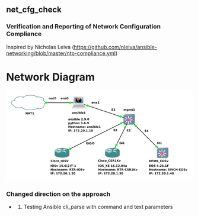 ## net_cfg_check
### Verification and Reporting of Network Configuration Compliance

Inspired by Nicholas Leiva (https://github.com/nleiva/ansible-networking/blob/master/ntp-compliance.yml)

# Network Diagram
![network diagram](net_img2.png)


### Changed direction on the approach
- 1. Testing Ansible cli_parse with command and text parameters
